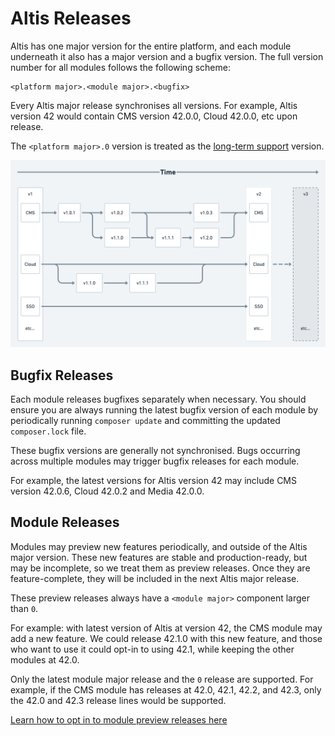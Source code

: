 # Altis Releases

Altis has one major version for the entire platform, and each module underneath it also has a major version and a bugfix version. The full version number for all modules follows the following scheme:

```
<platform major>.<module major>.<bugfix>
```

Every Altis major release synchronises all versions. For example, Altis version 42 would contain CMS version 42.0.0, Cloud 42.0.0, etc upon release.

The `<platform major>.0` version is treated as the [long-term support](./long-term-support.md) version.

![Release timeline diagram](./assets/release-timeline.png)


## Bugfix Releases

Each module releases bugfixes separately when necessary. You should ensure you are always running the latest bugfix version of each module by periodically running `composer update` and committing the updated `composer.lock` file.

These bugfix versions are generally not synchronised. Bugs occurring across multiple modules may trigger bugfix releases for each module.

For example, the latest versions for Altis version 42 may include CMS version 42.0.6, Cloud 42.0.2 and Media 42.0.0.


## Module Releases

Modules may preview new features periodically, and outside of the Altis major version. These new features are stable and production-ready, but may be incomplete, so we treat them as preview releases. Once they are feature-complete, they will be included in the next Altis major release.

These preview releases always have a `<module major>` component larger than `0`.

For example: with latest version of Altis at version 42, the CMS module may add a new feature. We could release 42.1.0 with this new feature, and those who want to use it could opt-in to using 42.1, while keeping the other modules at 42.0.

Only the latest module major release and the `0` release are supported. For example, if the CMS module has releases at 42.0, 42.1, 42.2, and 42.3, only the 42.0 and 42.3 release lines would be supported.

[Learn how to opt in to module preview releases here](./module-preview-releases.md)
